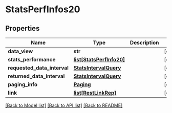 # StatsPerfInfos20

## Properties
Name | Type | Description | Notes
------------ | ------------- | ------------- | -------------
**data_view** | **str** |  | [optional] 
**stats_performance** | [**list[StatsPerfInfo20]**](StatsPerfInfo20.md) |  | [optional] 
**requested_data_interval** | [**StatsIntervalQuery**](StatsIntervalQuery.md) |  | [optional] 
**returned_data_interval** | [**StatsIntervalQuery**](StatsIntervalQuery.md) |  | [optional] 
**paging_info** | [**Paging**](Paging.md) |  | [optional] 
**link** | [**list[RestLinkRep]**](RestLinkRep.md) |  | [optional] 

[[Back to Model list]](../README.md#documentation-for-models) [[Back to API list]](../README.md#documentation-for-api-endpoints) [[Back to README]](../README.md)


